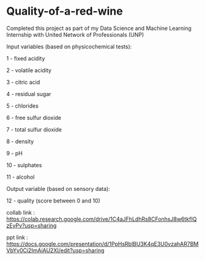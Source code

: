 # Quality-of-a-red-wine
Completed this project as part of my Data Science and Machine Learning Internship with United Network of Professionals (UNP)

Input variables (based on physicochemical tests):

1 - fixed acidity

2 - volatile acidity

3 - citric acid

4 - residual sugar

5 - chlorides

6 - free sulfur dioxide

7 - total sulfur dioxide

8 - density

9 - pH

10 - sulphates

11 - alcohol

Output variable (based on sensory data):

12 - quality (score between 0 and 10)

collab link : https://colab.research.google.com/drive/1C4aJFhLdhRs8CFonhsJ8w6tkfIQzEyPv?usp=sharing

ppt link : https://docs.google.com/presentation/d/1PpHsRblBU3K4qE3U0vzahAR7BMVbYv0Ci2ImAiAU2XI/edit?usp=sharing
